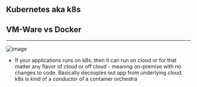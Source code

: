 Kubernetes aka k8s
----------------------------

VM-Ware vs Docker
-------------------
-------------------
![image](https://user-images.githubusercontent.com/52529498/129439177-542d37b7-75b9-4823-a276-9df80b56ccd7.png)

- If your applications runs on k8s,  then it can run on cloud or for that matter any flavor of cloud or off cloud - meaning on-premise with no changes to code.
Basically decouples out app from underlying cloud. k8s is kind of a *conductor* of a container orchestra
